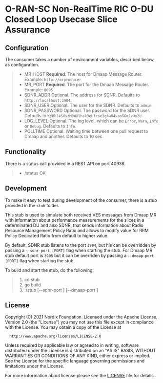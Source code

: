 # O-RAN-SC Non-RealTime RIC O-DU Closed Loop Usecase Slice Assurance

## Configuration

The consumer takes a number of environment variables, described below, as configuration.

>- MR_HOST              **Required**. The host for Dmaap Message Router.                           Example: `http://mrproducer`
>- MR_PORT              **Required**. The port for the Dmaap Message Router.                       Example: `8095`
>- SDNR_ADDR            Optional. The address for SDNR.                                            Defaults to `http://localhost:3904`.
>- SDNR_USER            Optional. The user for the SDNR.                                           Defaults to `admin`.
>- SDNR_PASSWORD        Optional. The password for the SDNR user.                                  Defaults to `Kp8bJ4SXszM0WXlhak3eHlcse2gAw84vaoGGmJvUy2U`.
>- LOG_LEVEL            Optional. The log level, which can be `Error`, `Warn`, `Info` or `Debug`.  Defaults to `Info`.
>- POLLTIME             Optional. Waiting time between one pull request to Dmaap and another.      Defaults to 10 sec

## Functionality

There is a status call provided in a REST API on port 40936.
>- /status  OK

## Development

To make it easy to test during development of the consumer, there is a stub provided in the `stub` folder.

This stub is used to simulate both received VES messages from Dmaap MR with information about performance measurements for the slices in a determinated DU and also SDNR, that sends information about Radio Resource Management Policy Ratio and allows to modify value for RRM Policy Dedicated Ratio from default to higher value.

By default, SDNR stub listens to the port `3904`, but his can be overridden by passing a `--sdnr-port [PORT]` flag when starting the stub. For Dmaap MR stub default port is `3905` but it can be overriden by passing a `--dmaap-port [PORT]` flag when starting the stub.

To build and start the stub, do the following:

>1. cd stub
>2. go build
>3. ./stub [--sdnr-port <portNo>] [--dmaap-port <portNo>]

## License

Copyright (C) 2021 Nordix Foundation.
Licensed under the Apache License, Version 2.0 (the "License")
you may not use this file except in compliance with the License.
You may obtain a copy of the License at

      http://www.apache.org/licenses/LICENSE-2.0

Unless required by applicable law or agreed to in writing, software
distributed under the License is distributed on an "AS IS" BASIS,
WITHOUT WARRANTIES OR CONDITIONS OF ANY KIND, either express or implied.
See the License for the specific language governing permissions and
limitations under the License.

For more information about license please see the [LICENSE](LICENSE.txt) file for details.